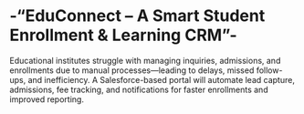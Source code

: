 # -“EduConnect – A Smart Student Enrollment & Learning CRM”-
Educational institutes struggle with managing inquiries, admissions, and enrollments due to manual processes—leading to delays, missed follow-ups, and inefficiency. A Salesforce-based portal will automate lead capture, admissions, fee tracking, and notifications for faster enrollments and improved reporting.

